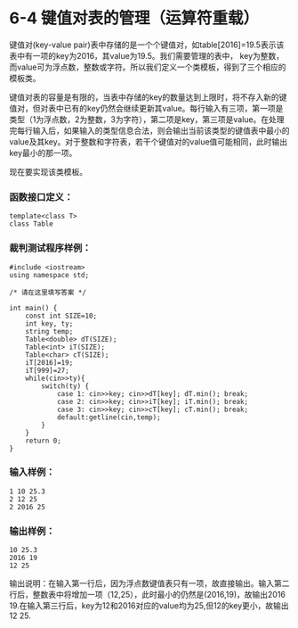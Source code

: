 # 6-4 键值对表的管理（运算符重载）
键值对(key-value
pair)表中存储的是一个个键值对，如table[2016]=19.5表示该表中有一项的key为2016，其value为19.5。我们需要管理的表中，
key为整数，而value可为浮点数，整数或字符。所以我们定义一个类模板，得到了三个相应的模板类。

键值对表的容量是有限的，当表中存储的key的数量达到上限时，将不存入新的键值对，但对表中已有的key仍然会继续更新其value。每行输入有三项，第一项是类型（1为浮点数，2为整数，3为字符），第二项是key，第三项是value。在处理完每行输入后，如果输入的类型信息合法，则会输出当前该类型的键值表中最小的value及其key。对于整数和字符表，若干个键值对的value值可能相同，此时输出key最小的那一项。

现在要实现该类模板。

### 函数接口定义：

    
    
    template<class T>
    class Table
    

### 裁判测试程序样例：

    
    
    #include <iostream>
    using namespace std;
    
    /* 请在这里填写答案 */
    
    int main() {
        const int SIZE=10;
        int key, ty;
        string temp;
        Table<double> dT(SIZE);
        Table<int> iT(SIZE);
        Table<char> cT(SIZE);
        iT[2016]=19;
        iT[999]=27;
        while(cin>>ty){
            switch(ty) {
                case 1: cin>>key; cin>>dT[key]; dT.min(); break;
                case 2: cin>>key; cin>>iT[key]; iT.min(); break;
                case 3: cin>>key; cin>>cT[key]; cT.min(); break;
                default:getline(cin,temp);
            }
        }
        return 0;
    }
    
    
    

### 输入样例：

    
    
    1 10 25.3
    2 12 25
    2 2016 25
    

### 输出样例：

    
    
    10 25.3
    2016 19
    12 25
    

输出说明：在输入第一行后，因为浮点数键值表只有一项，故直接输出。输入第二行后，整数表中将增加一项（12,25），此时最小的仍然是(2016,19)，故输出2016
19.在输入第三行后，key为12和2016对应的value均为25,但12的key更小，故输出12 25.

